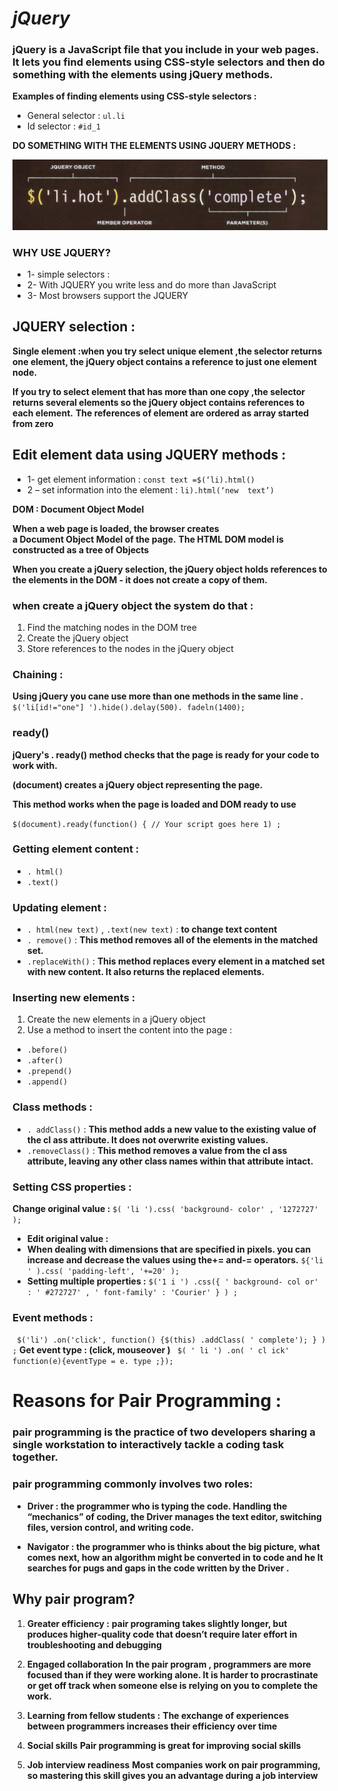 # *jQuery*

### jQuery is a JavaScript file that you include in your web pages. It lets you find elements using CSS-style selectors and then do something with the elements using jQuery methods. 

**Examples of finding elements using CSS-style selectors :**
- General selector : `ul.li`
- Id selector : `#id_1`

**DO SOMETHING WITH THE ELEMENTS USING JQUERY METHODS :**

![image](https://github.com/HamzhSuilik/reading-notes/blob/main/image/img-2-1.PNG?raw=true)

### WHY USE JQUERY?
- 1- simple selectors :
- 2- With JQUERY you write less and do more than JavaScript
- 3- Most browsers support the JQUERY

## JQUERY selection :

**Single element :when you try select unique element ,the selector returns one element, the jQuery object contains a reference to just one element node.** 

**If you try to select element that has more than one copy  ,the selector returns several elements so the jQuery object contains references to each element.**
**The references of element are ordered as array started from zero**

## Edit element data using JQUERY methods :
- 1- get element information :
`const text =$(‘li).html()`
- 2 – set information into the element :
`li).html(‘new  text’)`

**DOM : Document Object Model**

**When a web page is loaded, the browser creates a Document Object Model of the page.**
**The HTML DOM model is constructed as a tree of Objects**

**When you create a jQuery selection, the jQuery object holds references to the elements in the DOM - it does not create a copy of them.** 


### when create a jQuery object the system do that  :
1. Find the matching nodes in the DOM tree
2. Create the jQuery object 
3. Store references to the nodes in the jQuery object 

### Chaining :

**Using jQuery you cane use more than one methods in the same line .**
`$('li[id!="one"] ').hide().delay(500). fadeln(1400);`

### ready() 

**jQuery's . ready() method checks that the page is ready for your code to work with.**

**(document) creates a jQuery object representing the page.**

**This method works when the page is loaded  and DOM ready to use**

` $(document).ready(function() { // Your script goes here 1) ; `

### Getting element content :
- `. html()`
- `.text()`

### Updating element :

- `. html(new text)` , `.text(new text)` : **to change text content**
- `. remove()` : **This method removes all of the elements in the matched set.**
- `.replaceWith()` : **This method replaces every element in a matched set with new content. It also returns the replaced elements.**

### Inserting new elements :
1. Create the new elements in a jQuery object
2. Use a method to insert the content into the page :
- `.before()`
- `.after()`
- `.prepend()`
- `.append()`


### Class methods :
* `. addClass()` : **This method adds a new value to the existing value of the cl ass attribute. It does not overwrite existing values.**
* `.removeClass()` : **This method removes a value from the cl ass attribute, leaving any other class names within that attribute intact.**


### Setting CSS properties :
**Change original value :**
`$( 'li ').css( 'background- color' , '1272727' );`
- **Edit original value :**
- **When dealing with dimensions that are specified in pixels. you can increase and decrease the values using the+= and-= operators.**
`${'li ' ).css( 'padding-left', '+=20' );`
- **Setting multiple properties :**
` $('1 i ') .css({ ' background- col or' : ' #272727' , ' font-family' : 'Courier' } ) ; `

### Event methods :
` $('li') .on('click', function() {$(this) .addClass( ' complete'); } ) ;`
**Get event type : (click, mouseover )**
` $( ' li ') .on( ' cl ick' function(e){eventType = e. type ;});`

# Reasons for Pair Programming :

### pair programming is the practice of two developers sharing a single workstation to interactively tackle a coding task together.

### pair programming commonly involves two roles:

- **Driver : the programmer who is typing the code. Handling the “mechanics” of coding, the Driver manages the text editor, switching files, version control, and writing code.**

- **Navigator : the programmer who is thinks about the big picture, what comes next, how an algorithm might be converted in to code and he It searches for pugs and gaps in the code written by the Driver .**

## Why pair program?

1. **Greater efficiency :**
**pair programing takes slightly longer, but produces higher-quality code that doesn’t require later effort in troubleshooting and debugging**

2. **Engaged collaboration**
**In the pair program , programmers are more focused than if they were working alone. It is harder to procrastinate or get off track when someone else is relying on you to complete the work.** 


3. **Learning from fellow students :**
**The exchange of experiences between programmers increases their efficiency over time**

4. **Social skills**
**Pair programming is great for improving social skills**

5. **Job interview readiness**
**Most companies work on pair programming, so mastering this skill gives you an advantage during a job interview**



























